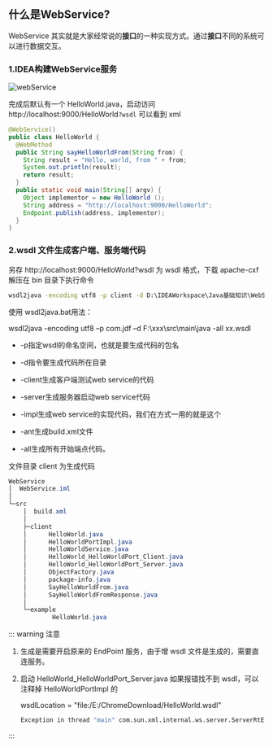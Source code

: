 ## 什么是WebService?

WebService 其实就是大家经常说的**接口**的一种实现方式。通过**接口**不同的系统可以进行数据交互。

### 1.IDEA构建WebService服务

![webService](https://i.loli.net/2021/02/13/Sjpzs6tbIeiBa4H.png)

完成后默认有一个 HelloWorld.java，启动访问 http://localhost:9000/HelloWorld`?wsdl` 可以看到 xml

```java
@WebService()
public class HelloWorld {
  @WebMethod
  public String sayHelloWorldFrom(String from) {
    String result = "Hello, world, from " + from;
    System.out.println(result);
    return result;
  }
  public static void main(String[] argv) {
    Object implementor = new HelloWorld ();
    String address = "http://localhost:9000/HelloWorld";
    Endpoint.publish(address, implementor);
  }
}
```

### 2.wsdl 文件生成客户端、服务端代码

另存 http://localhost:9000/HelloWorld?wsdl 为 wsdl 格式，下载 apache-cxf 解压在 bin 目录下执行命令

```cmd
wsdl2java -encoding utf8 -p client -d D:\IDEAWorkspace\Java基础知识\WebService\src -all E:\ChromeDownload\HelloWorld.wsdl
```

使用
wsdl2java.bat用法：

wsdl2java -encoding utf8 –p com.jdf –d F:\xxx\src\main\java -all xx.wsdl

- -p指定wsdl的命名空间，也就是要生成代码的包名

- -d指令要生成代码所在目录

- -client生成客户端测试web service的代码

- -server生成服务器启动web service代码

- -impl生成web service的实现代码，我们在方式一用的就是这个

- -ant生成build.xml文件

- -all生成所有开始端点代码。

文件目录 client 为生成代码

```powershell
WebService
│  WebService.iml
│
└─src
    │  build.xml
    │
    ├─client
    │      HelloWorld.java
    │      HelloWorldPortImpl.java
    │      HelloWorldService.java
    │      HelloWorld_HelloWorldPort_Client.java
    │      HelloWorld_HelloWorldPort_Server.java
    │      ObjectFactory.java
    │      package-info.java
    │      SayHelloWorldFrom.java
    │      SayHelloWorldFromResponse.java
    │
    └─example
            HelloWorld.java
```



::: warning 注意

1. 生成是需要开启原来的 EndPoint 服务，由于增 wsdl 文件是生成的，需要直连服务。

2. 启动 HelloWorld_HelloWorldPort_Server.java 如果报错找不到 wsdl，可以注释掉 HelloWorldPortImpl 的

   wsdlLocation = "file:/E:/ChromeDownload/HelloWorld.wsdl"

   ```sh
   Exception in thread "main" com.sun.xml.internal.ws.server.ServerRtException: [failed to localize] cannot.load.wsdl(file:/E:/ChromeDownload/HelloWorld.wsdl)
   ```

   

:::